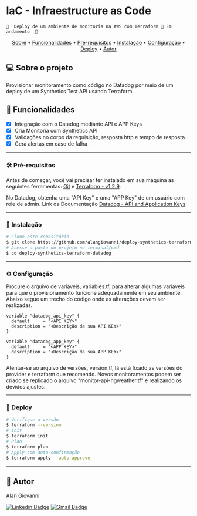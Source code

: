 # IaC - Infraestructure as Code
	🚧  Deploy de um ambiente de monitoria na AWS com Terraform 🚀 Em andamento  🚧
<p align="center">
 <a href="#-sobre-o-projeto">Sobre</a> •
 <a href="#-funcionalidades">Funcionalidades</a> •
 <a href="#-pr%C3%A9-requisitos">Pré-requisitos</a> •
 <a href="#-instala%C3%A7%C3%A3o">Instalação</a> •
 <a href="#%EF%B8%8F-configura%C3%A7%C3%A3o">Configuração</a> •
 <a href="#-deploy">Deploy</a> •
 <a href="#-autor">Autor</a>
</p>

## 💻 Sobre o projeto

Provisionar monitoramento como código no Datadog por meio de um deploy de um Synthetics Test API usando Terraform.

## 💪 Funcionalidades

- [x] Integração com o Datadog mediante API e APP Keys
- [x] Cria Monitoria com Synthetics API
- [x] Validações no corpo da requisição, resposta http e tempo de resposta.
- [x] Gera alertas em caso de falha

---

### 🛠 Pré-requisitos

Antes de começar, você vai precisar ter instalado em sua máquina as seguintes ferramentas:
[Git](https://git-scm.com) e [Terraform - v1.2.9](https://www.terraform.io).

No Datadog, obtenha uma "API Key" e uma "APP Key" de um usuário com role de admin. Link da Documentação [Datadog - API and Application Keys](https://docs.datadoghq.com/account_management/api-app-keys/).

---

### 🎲 Instalação

```bash
# Clone este repositório
$ git clone https://github.com/alangiovanni/deploy-synthetics-terraform-datadog.git
# Acesse a pasta do projeto no terminal/cmd
$ cd deploy-synthetics-terraform-datadog
```

---

### ⚙️ Configuração
Procure o arquivo de variáveis, variables.tf, para alterar algumas variáveis para que o provisionamento funcione adequadamente em seu ambiente. Abaixo segue um trecho do código onde as alterações devem ser realizadas.

```
variable "datadog_api_key" {
  default     = "<API KEY>"
  description = "<Descrição da sua API KEY>"
}

variable "datadog_app_key" {
  default     = "<APP KEY>"
  description = "<Descrição da sua APP KEY>"
}
```

Atentar-se ao arquivo de versões, version.tf, lá está fixado as versões do provider e terraform que recomendo.
Novos monitoramentos podem ser criado se replicado o arquivo "monitor-api-hgweather.tf" e realizando os devidos ajustes.

---

### 🚀 Deploy

```bash
# Verifique a versão
$ terraform --version
# init
$ terraform init
# Plan
$ terraform plan
# Apply com auto-confirmação
$ terraform apply --auto-approve
```

---

## 🦸 Autor

Alan Giovanni

[![Linkedin Badge](https://img.shields.io/badge/-Alan_Giovanni-blue?style=flat-square&logo=Linkedin&logoColor=white&link=https://www.linkedin.com/in/alan-giovanni-53aaa9ab/)](https://www.linkedin.com/in/alan-giovanni-53aaa9ab/) 
[![Gmail Badge](https://img.shields.io/badge/-agmtargino@gmail.com-c14438?style=flat-square&logo=Gmail&logoColor=white&link=mailto:agmtargino@gmail.com)](mailto:agmtargino@gmail.com)
